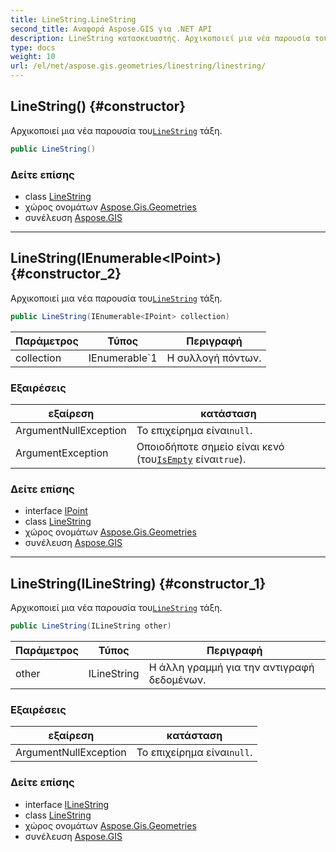 ```yaml
---
title: LineString.LineString
second_title: Αναφορά Aspose.GIS για .NET API
description: LineString κατασκευαστής. Αρχικοποιεί μια νέα παρουσία τουLineString τάξη.
type: docs
weight: 10
url: /el/net/aspose.gis.geometries/linestring/linestring/
---
```

## LineString() {#constructor}

Αρχικοποιεί μια νέα παρουσία του[`LineString`](../) τάξη.

```csharp
public LineString()
```

### Δείτε επίσης

* class [LineString](../)
* χώρος ονομάτων [Aspose.Gis.Geometries](../../linestring/)
* συνέλευση [Aspose.GIS](../../../)

---

## LineString(IEnumerable&lt;IPoint&gt;) {#constructor_2}

Αρχικοποιεί μια νέα παρουσία του[`LineString`](../) τάξη.

```csharp
public LineString(IEnumerable<IPoint> collection)
```

| Παράμετρος | Τύπος | Περιγραφή |
| --- | --- | --- |
| collection | IEnumerable`1 | Η συλλογή πόντων. |

### Εξαιρέσεις

| εξαίρεση | κατάσταση |
| --- | --- |
| ArgumentNullException | Το επιχείρημα είναι`null`. |
| ArgumentException | Οποιοδήποτε σημείο είναι κενό (του[`IsEmpty`](../../igeometry/isempty/) είναι`true`). |

### Δείτε επίσης

* interface [IPoint](../../ipoint/)
* class [LineString](../)
* χώρος ονομάτων [Aspose.Gis.Geometries](../../linestring/)
* συνέλευση [Aspose.GIS](../../../)

---

## LineString(ILineString) {#constructor_1}

Αρχικοποιεί μια νέα παρουσία του[`LineString`](../) τάξη.

```csharp
public LineString(ILineString other)
```

| Παράμετρος | Τύπος | Περιγραφή |
| --- | --- | --- |
| other | ILineString | Η άλλη γραμμή για την αντιγραφή δεδομένων. |

### Εξαιρέσεις

| εξαίρεση | κατάσταση |
| --- | --- |
| ArgumentNullException | Το επιχείρημα είναι`null`. |

### Δείτε επίσης

* interface [ILineString](../../ilinestring/)
* class [LineString](../)
* χώρος ονομάτων [Aspose.Gis.Geometries](../../linestring/)
* συνέλευση [Aspose.GIS](../../../)


